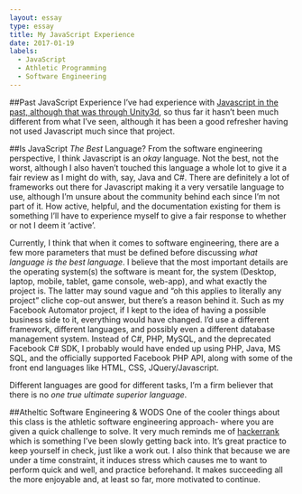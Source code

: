 ```yaml
---
layout: essay
type: essay
title: My JavaScript Experience
date: 2017-01-19
labels:
  - JavaScript
  - Athletic Programming
  - Software Engineering
---
```


##Past JavaScript Experience
I’ve had experience with [Javascript in the past, although that was through Unity3d](https://senderjosh.github.io/projects/StudyBuddy), so thus far it hasn’t been much different from what I’ve seen, although it has been a good refresher having not used Javascript much since that project.

##Is JavaScript <i>The Best</i> Language?
From the software engineering perspective, I think Javascript is an <i>okay</i> language. Not the best, not the worst, although I also haven’t touched this language a whole lot to give it a fair review as I might do with, say, Java and C#. There are definitely a lot of frameworks out there for Javascript making it a very versatile language to use, although I’m unsure about the community behind each since I’m not part of it. How active, helpful, and the documentation existing for them is something I’ll have to experience myself to give a fair response to whether or not I deem it ‘active’. 

Currently, I think that when it comes to software engineering, there are a few more parameters that must be defined before discussing <i>what language is the best language</i>. I believe that the most important details are the operating system(s) the software is meant for, the system (Desktop, laptop, mobile, tablet, game console, web-app), and what exactly the project is. The latter may sound vague and “oh this applies to literally any project” cliche cop-out answer, but there’s a reason behind it. Such as my Facebook Automator project, if I kept to the idea of having a possible business side to it, everything would have changed. I’d use a different framework, different languages, and possibly even a different database management system. Instead of C#, PHP, MySQL, and the deprecated Facebook C# SDK, I probably would have ended up using PHP, Java, MS SQL, and the officially supported Facebook PHP API, along with some of the front end languages like HTML, CSS, JQuery/Javascript.

Different languages are good for different tasks, I’m a firm believer that there is no <i>one true ultimate superior language</i>.

##Atheltic Software Engineering & WODS
One of the cooler things about this class is the athletic software engineering approach- where you are given a quick challenge to solve. It very much reminds me of [hackerrank](https://www.hackerrank.com/) which is something I’ve been slowly getting back into. It’s great practice to keep yourself in check, just like a work out. I also think that because we are under a time constraint, it induces stress which causes me to want to perform quick and well, and practice beforehand. It makes succeeding all the more enjoyable and, at least so far, more motivated to continue.
